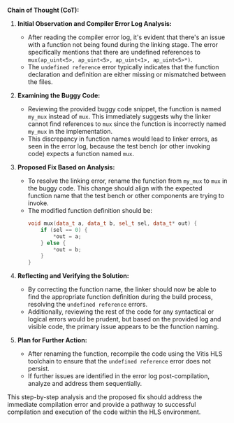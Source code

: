 **Chain of Thought (CoT):**

1. **Initial Observation and Compiler Error Log Analysis:**
   - After reading the compiler error log, it's evident that there's an issue with a function not being found during the linking stage. The error specifically mentions that there are undefined references to `mux(ap_uint<5>, ap_uint<5>, ap_uint<1>, ap_uint<5>*)`.
   - The `undefined reference` error typically indicates that the function declaration and definition are either missing or mismatched between the files.

2. **Examining the Buggy Code:**
   - Reviewing the provided buggy code snippet, the function is named `my_mux` instead of `mux`. This immediately suggests why the linker cannot find references to `mux` since the function is incorrectly named `my_mux` in the implementation.
   - This discrepancy in function names would lead to linker errors, as seen in the error log, because the test bench (or other invoking code) expects a function named `mux`.

3. **Proposed Fix Based on Analysis:**
   - To resolve the linking error, rename the function from `my_mux` to `mux` in the buggy code. This change should align with the expected function name that the test bench or other components are trying to invoke.
   - The modified function definition should be:
     ```cpp
     void mux(data_t a, data_t b, sel_t sel, data_t* out) {
         if (sel == 0) {
             *out = a;
         } else {
             *out = b;
         }
     }
     ```

4. **Reflecting and Verifying the Solution:**
   - By correcting the function name, the linker should now be able to find the appropriate function definition during the build process, resolving the `undefined reference` errors.
   - Additionally, reviewing the rest of the code for any syntactical or logical errors would be prudent, but based on the provided log and visible code, the primary issue appears to be the function naming.

5. **Plan for Further Action:**
   - After renaming the function, recompile the code using the Vitis HLS toolchain to ensure that the `undefined reference` error does not persist.
   - If further issues are identified in the error log post-compilation, analyze and address them sequentially.

This step-by-step analysis and the proposed fix should address the immediate compilation error and provide a pathway to successful compilation and execution of the code within the HLS environment.